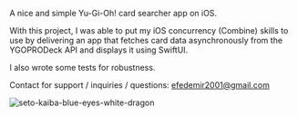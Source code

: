 A nice and simple Yu-Gi-Oh! card searcher app on iOS.

With this project, I was able to put my iOS concurrency (Combine) skills to use by delivering an app that fetches card data asynchronously from the YGOPRODeck API and displays it using SwiftUI.

I also wrote some tests for robustness.

Contact for support / inquiries / questions:
efedemir2001@gmail.com

![seto-kaiba-blue-eyes-white-dragon](https://github.com/user-attachments/assets/52cac170-ea21-4fef-aaf0-b64cc14e394f)
